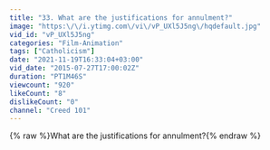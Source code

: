```yaml
---
title: "33. What are the justifications for annulment?"
image: "https:\/\/i.ytimg.com\/vi\/vP_UXl5J5ng\/hqdefault.jpg"
vid_id: "vP_UXl5J5ng"
categories: "Film-Animation"
tags: ["Catholicism"]
date: "2021-11-19T16:33:04+03:00"
vid_date: "2015-07-27T17:00:02Z"
duration: "PT1M46S"
viewcount: "920"
likeCount: "8"
dislikeCount: "0"
channel: "Creed 101"
---
```

{% raw %}What are the justifications for annulment?{% endraw %}
